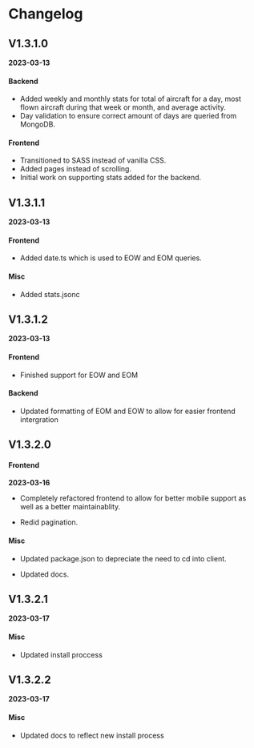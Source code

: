 # Changelog

## V1.3.1.0

**2023-03-13**

#### Backend

- Added weekly and monthly stats for total of aircraft for a day, most flown aircraft during that week or month, and average activity.
- Day validation to ensure correct amount of days are queried from MongoDB.

#### Frontend

- Transitioned to SASS instead of vanilla CSS.
- Added pages instead of scrolling.
- Initial work on supporting stats added for the backend.

## V1.3.1.1

**2023-03-13**

#### Frontend

- Added date.ts which is used to EOW and EOM queries.

#### Misc

- Added stats.jsonc

## V1.3.1.2

**2023-03-13**

#### Frontend

- Finished support for EOW and EOM

#### Backend

- Updated formatting of EOM and EOW to allow for easier frontend intergration

## V1.3.2.0

#### Frontend

**2023-03-16**

- Completely refactored frontend to allow for better mobile support as well as a better maintainablity.

- Redid pagination.

#### Misc

- Updated package.json to depreciate the need to cd into client.

- Updated docs.

## V1.3.2.1

**2023-03-17**

#### Misc

- Updated install proccess

## V1.3.2.2

**2023-03-17**

#### Misc

- Updated docs to reflect new install process
